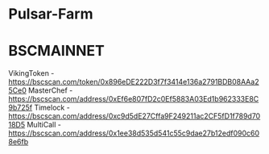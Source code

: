 # Pulsar-Farm

# BSCMAINNET
VikingToken - https://bscscan.com/token/0x896eDE222D3f7f3414e136a2791BDB08AAa25Ce0
MasterChef - https://bscscan.com/address/0xEf6e807fD2c0Ef5883A03Ed1b962333E8C9b725f
Timelock - https://bscscan.com/address/0xc9d5dE27Cffa9F249211ac2CF5fD1f789d7018D5
MultiCall - https://bscscan.com/address/0x1ee38d535d541c55c9dae27b12edf090c608e6fb

